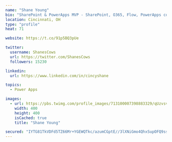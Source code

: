 ```yaml
---
name: "Shane Young"
bio: "SharePoint & PowerApps MVP - SharePoint, O365, Flow, PowerApps consulting? @PowerApps911 | Pure Snark? You found it."
location: Cincinnati, OH
type: "profile"
heat: 71

website: https://t.co/91p5BQ3pUe

twitter:
  username: ShanesCows
  url: https://twitter.com/ShanesCows
  followers: 15230

linkedin:
  url: https://www.linkedin.com/in/cincyshane

topics:
  - Power Apps

images:
  - url: https://pbs.twimg.com/profile_images/713100007398883329/qUzvsvQ3_400x400.jpg
    width: 400
    height: 400
    isCached: true
    title: "Shane Young"

secured: "IYTG81TkVDFd5TZ66Mr+YGEWQTkc/azumCGptE//3lXNiGmo4QhxSupOFQ9ssmG1kNf++e28rEwaDcMAcxSkL/L79oObXs3eG05pq4tqwDux+Wbo4xJ2T17CgFT2uVX2DtL+NCmk0txgdgKbBmjCR5YTGVILp2xfHJmr72QTBtB4IDpHrOEYbi/BslNulLIUqcdbLR9u/hq3+qf4Yzbow9G3I7AUWgcS2ATa8oX2FvKnNGB6rTbHq30oxAqedMqjsFYrwQJKoAP4UpI6pj/PzHVDo0HlbGHMbPjFAux10SOuQHZs26LFErcy9rDbE7l8nB4EdlMa8NobF/cf60KnuveLD4ZloL7BRFj3UT23UnSZFIFlrbCuYXT0KG1WbM3i50qMO3Ed+Ub+gKF8+EV+RwbY33XgbEJTcgJuKNWXdl8=;CoFvEPuGZGXKV9mCTFhrvQ=="
---
```



